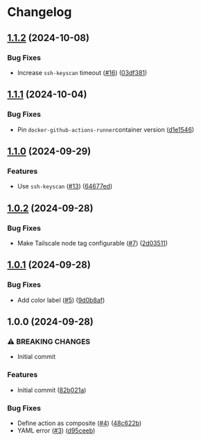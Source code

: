 # Changelog

## [1.1.2](https://github.com/MattKobayashi/tailscale-runner-action/compare/v1.1.1...v1.1.2) (2024-10-08)


### Bug Fixes

* Increase `ssh-keyscan` timeout ([#16](https://github.com/MattKobayashi/tailscale-runner-action/issues/16)) ([03df381](https://github.com/MattKobayashi/tailscale-runner-action/commit/03df381b4e63be556f079739e1889ef6861d0481))

## [1.1.1](https://github.com/MattKobayashi/tailscale-runner-action/compare/v1.1.0...v1.1.1) (2024-10-04)


### Bug Fixes

* Pin `docker-github-actions-runner`container version ([d1e1546](https://github.com/MattKobayashi/tailscale-runner-action/commit/d1e1546ebbb76fb9e255d28f71c54750527b5e6c))

## [1.1.0](https://github.com/MattKobayashi/tailscale-runner-action/compare/v1.0.2...v1.1.0) (2024-09-29)


### Features

* Use `ssh-keyscan` ([#13](https://github.com/MattKobayashi/tailscale-runner-action/issues/13)) ([64677ed](https://github.com/MattKobayashi/tailscale-runner-action/commit/64677edd1e06094de35e38ddc2ba0f22d94148b1))

## [1.0.2](https://github.com/MattKobayashi/tailscale-runner-action/compare/v1.0.1...v1.0.2) (2024-09-28)


### Bug Fixes

* Make Tailscale node tag configurable ([#7](https://github.com/MattKobayashi/tailscale-runner-action/issues/7)) ([2d03511](https://github.com/MattKobayashi/tailscale-runner-action/commit/2d035113e1388d2968258bd519fa29d32a17ec9b))

## [1.0.1](https://github.com/MattKobayashi/tailscale-runner-action/compare/v1.0.0...v1.0.1) (2024-09-28)


### Bug Fixes

* Add color label ([#5](https://github.com/MattKobayashi/tailscale-runner-action/issues/5)) ([9d0b8af](https://github.com/MattKobayashi/tailscale-runner-action/commit/9d0b8af39ccfa2b4a253f6c56beeb37f91c8317a))

## 1.0.0 (2024-09-28)


### ⚠ BREAKING CHANGES

* Initial commit

### Features

* Initial commit ([82b021a](https://github.com/MattKobayashi/tailscale-runner-action/commit/82b021abd08c046522087d7e1af3eb7c95168058))


### Bug Fixes

* Define action as composite ([#4](https://github.com/MattKobayashi/tailscale-runner-action/issues/4)) ([48c622b](https://github.com/MattKobayashi/tailscale-runner-action/commit/48c622b9ebc9a4ba0e5b94d7a78c267a64dcad72))
* YAML error ([#3](https://github.com/MattKobayashi/tailscale-runner-action/issues/3)) ([d95ceeb](https://github.com/MattKobayashi/tailscale-runner-action/commit/d95ceeb8333d71afebff957c6d6b462476492cfd))
